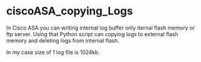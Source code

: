 # ciscoASA_copying_Logs
In Cisco ASA you can writing internal log buffer only iternal flash memory or ftp server.
Using that Python script can copying logs to external flash memory and deleting logs from internal flash.

In my case size of 1 log file is 1024kb.
